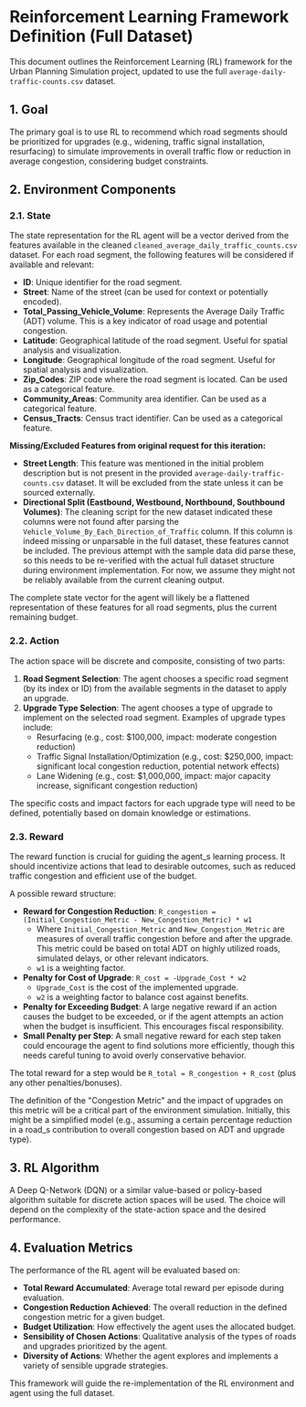 # Reinforcement Learning Framework Definition (Full Dataset)

This document outlines the Reinforcement Learning (RL) framework for the Urban Planning Simulation project, updated to use the full `average-daily-traffic-counts.csv` dataset.

## 1. Goal

The primary goal is to use RL to recommend which road segments should be prioritized for upgrades (e.g., widening, traffic signal installation, resurfacing) to simulate improvements in overall traffic flow or reduction in average congestion, considering budget constraints.

## 2. Environment Components

### 2.1. State

The state representation for the RL agent will be a vector derived from the features available in the cleaned `cleaned_average_daily_traffic_counts.csv` dataset. For each road segment, the following features will be considered if available and relevant:

*   **ID**: Unique identifier for the road segment.
*   **Street**: Name of the street (can be used for context or potentially encoded).
*   **Total_Passing_Vehicle_Volume**: Represents the Average Daily Traffic (ADT) volume. This is a key indicator of road usage and potential congestion.
*   **Latitude**: Geographical latitude of the road segment. Useful for spatial analysis and visualization.
*   **Longitude**: Geographical longitude of the road segment. Useful for spatial analysis and visualization.
*   **Zip_Codes**: ZIP code where the road segment is located. Can be used as a categorical feature.
*   **Community_Areas**: Community area identifier. Can be used as a categorical feature.
*   **Census_Tracts**: Census tract identifier. Can be used as a categorical feature.

**Missing/Excluded Features from original request for this iteration:**
*   **Street Length**: This feature was mentioned in the initial problem description but is not present in the provided `average-daily-traffic-counts.csv` dataset. It will be excluded from the state unless it can be sourced externally.
*   **Directional Split (Eastbound, Westbound, Northbound, Southbound Volumes)**: The cleaning script for the new dataset indicated these columns were not found after parsing the `Vehicle_Volume_By_Each_Direction_of_Traffic` column. If this column is indeed missing or unparsable in the full dataset, these features cannot be included. The previous attempt with the sample data did parse these, so this needs to be re-verified with the actual full dataset structure during environment implementation. For now, we assume they might not be reliably available from the current cleaning output.

The complete state vector for the agent will likely be a flattened representation of these features for all road segments, plus the current remaining budget.

### 2.2. Action

The action space will be discrete and composite, consisting of two parts:

1.  **Road Segment Selection**: The agent chooses a specific road segment (by its index or ID) from the available segments in the dataset to apply an upgrade.
2.  **Upgrade Type Selection**: The agent chooses a type of upgrade to implement on the selected road segment. Examples of upgrade types include:
    *   Resurfacing (e.g., cost: $100,000, impact: moderate congestion reduction)
    *   Traffic Signal Installation/Optimization (e.g., cost: $250,000, impact: significant local congestion reduction, potential network effects)
    *   Lane Widening (e.g., cost: $1,000,000, impact: major capacity increase, significant congestion reduction)

The specific costs and impact factors for each upgrade type will need to be defined, potentially based on domain knowledge or estimations.

### 2.3. Reward

The reward function is crucial for guiding the agent_s learning process. It should incentivize actions that lead to desirable outcomes, such as reduced traffic congestion and efficient use of the budget.

A possible reward structure:

*   **Reward for Congestion Reduction**: `R_congestion = (Initial_Congestion_Metric - New_Congestion_Metric) * w1`
    *   Where `Initial_Congestion_Metric` and `New_Congestion_Metric` are measures of overall traffic congestion before and after the upgrade. This metric could be based on total ADT on highly utilized roads, simulated delays, or other relevant indicators.
    *   `w1` is a weighting factor.
*   **Penalty for Cost of Upgrade**: `R_cost = -Upgrade_Cost * w2`
    *   `Upgrade_Cost` is the cost of the implemented upgrade.
    *   `w2` is a weighting factor to balance cost against benefits.
*   **Penalty for Exceeding Budget**: A large negative reward if an action causes the budget to be exceeded, or if the agent attempts an action when the budget is insufficient. This encourages fiscal responsibility.
*   **Small Penalty per Step**: A small negative reward for each step taken could encourage the agent to find solutions more efficiently, though this needs careful tuning to avoid overly conservative behavior.

The total reward for a step would be `R_total = R_congestion + R_cost` (plus any other penalties/bonuses).

The definition of the "Congestion Metric" and the impact of upgrades on this metric will be a critical part of the environment simulation. Initially, this might be a simplified model (e.g., assuming a certain percentage reduction in a road_s contribution to overall congestion based on ADT and upgrade type).

## 3. RL Algorithm

A Deep Q-Network (DQN) or a similar value-based or policy-based algorithm suitable for discrete action spaces will be used. The choice will depend on the complexity of the state-action space and the desired performance.

## 4. Evaluation Metrics

The performance of the RL agent will be evaluated based on:

*   **Total Reward Accumulated**: Average total reward per episode during evaluation.
*   **Congestion Reduction Achieved**: The overall reduction in the defined congestion metric for a given budget.
*   **Budget Utilization**: How effectively the agent uses the allocated budget.
*   **Sensibility of Chosen Actions**: Qualitative analysis of the types of roads and upgrades prioritized by the agent.
*   **Diversity of Actions**: Whether the agent explores and implements a variety of sensible upgrade strategies.

This framework will guide the re-implementation of the RL environment and agent using the full dataset.
